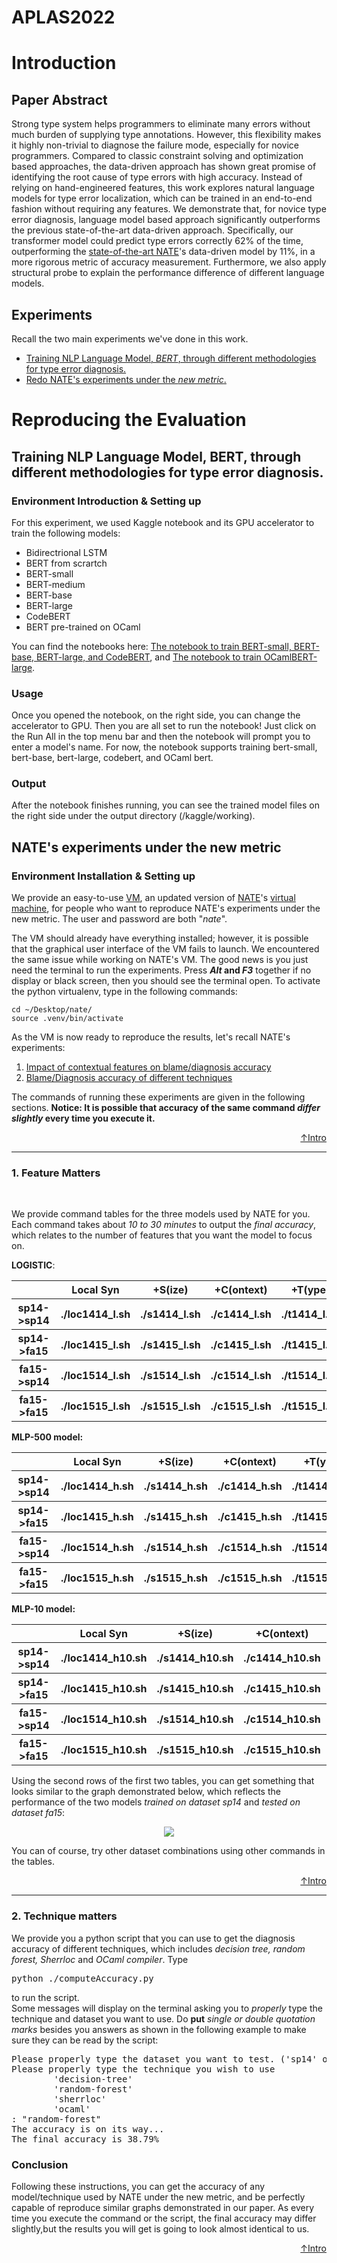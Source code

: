 <h1 id="header"> APLAS2022 </h1>

<h1 id="intro"> Introduction </h1>
<h2> Paper Abstract </h2>
<p>
Strong type system helps programmers to eliminate many errors without much burden of supplying type annotations. However, this flexibility makes it highly non-trivial to diagnose the failure mode, especially for novice programmers.  Compared to classic constraint solving and optimization based approaches, the data-driven approach has shown great promise of identifying the root cause of type errors with high accuracy. Instead of relying on hand-engineered features, this work explores natural language models for type error localization, which can be trained in an end-to-end fashion without requiring any features. We demonstrate that, for novice type error diagnosis, language model based approach significantly outperforms the previous state-of-the-art data-driven approach. Specifically, our transformer model could predict type errors correctly 62% of the time, outperforming the <a href="https://arxiv.org/pdf/1708.07583.pdf">state-of-the-art NATE</a>'s data-driven model by 11%, in a more rigorous metric of accuracy measurement. Furthermore, we also apply structural probe to explain the performance difference of different language models. 
</p>

<h2> Experiments </h2>
<p>Recall the two main experiments we've done in this work.</p>
<ul>
  <li><a href="#training">Training NLP Language Model,<em> BERT</em>, through different methodologies for type error diagnosis.</a></li>
  <li><a href="#nate">Redo NATE's experiments under the <em>new metric</em>.</a></li>
</ul>

<h1> Reproducing the Evaluation</h1>
<h2 id="training">Training NLP Language Model, BERT, through different methodologies for type error diagnosis.</h2>
<h3>Environment Introduction & Setting up </h3>
For this experiment, we used Kaggle notebook and its GPU accelerator to train the following models: 
<ul>
  <li>Bidirectrional LSTM</li>
  <li>BERT from scrartch</li>
  <li>BERT-small</li>
  <li>BERT-medium</li>
  <li>BERT-base</li>
  <li>BERT-large</li>
  <li>CodeBERT</li>
  <li>BERT pre-trained on OCaml</li>
</ul>
You can find the notebooks here: <a href="https://www.kaggle.com/code/tianyuhan2/typeinference/edit">The notebook to train BERT-small, BERT-base, BERT-large, and CodeBERT</a>, and <a href="https://www.kaggle.com/code/tianyuhan2/typeerrorinference0611/edit">The notebook to train OCamlBERT-large</a>.

<h3>Usage</h3>
Once you opened the notebook, on the right side, you can change the accelerator to GPU. Then you are all set to run the notebook! Just click on the Run All in the top menu bar and then the notebook will prompt you to enter a model's name. For now, the notebook supports training bert-small, bert-base, bert-large, codebert, and OCaml bert.

<h3>Output</h3>
After the notebook finishes running, you can see the trained model files on the right side under the output directory (/kaggle/working).


<h2 id="nate"> NATE's experiments under the new metric</h2>
<h3>Environment Installation & Setting up </h3>
<p> We provide an easy-to-use <a href="https://www.dropbox.com/s/nasq90j0p7jukbf/nate.ova?dl=0">VM</a>, an updated version of <a href="https://github.com/ucsd-progsys/nate">NATE</a>'s <a href="https://www.dropbox.com/s/b8a7nfwi8loiwvp/nate-artifact.ova?dl=0">virtual machine</a>, for people who want to reproduce NATE's experiments under the new metric. The user and password are both "<em>nate</em>".</p>
<p>The VM should already have everything installed; however, it is possible that the graphical user interface of the VM fails to launch. We encountered the same issue while working on NATE's VM. The good news is you just need the terminal to run the experiments. Press
<b><em>Alt</em> and <em>F3</em></b> together if no display or black screen, then you should see the terminal open.
To activate the python virtualenv, type in the following commands:</b>
</p>

```
cd ~/Desktop/nate/
source .venv/bin/activate
```
<p>As the VM is now ready to reproduce the results, let's recall NATE's experiments:</p>
<ol>
  <li><a href="#features">Impact of contextual features on blame/diagnosis accuracy</a></li>
  <li><a href="#techniques">Blame/Diagnosis accuracy of different techniques</a></li>
</ol>
<p>The commands of running these experiments are given in the following sections. <b>Notice: It is possible that accuracy of the same command <em>differ slightly</em> every time you execute it.</b></p>
<p align="right"><a href="#header">↑Intro</a></p>

---------------------------------
<h3 id="features">   1. Feature Matters </h3>
<br>
<p>We provide command tables for the three models used by NATE for you. Each command takes about <em>10 to 30 minutes</em> to output the <em>final accuracy</em>, which relates to the number of features that you want the model to focus on.</p>
<b>LOGISTIC</b>:
<table align="center">
  <tr>
    <th></th>
    <th>Local Syn</th>
    <th>+S(ize)</th>
    <th>+C(ontext)</th>
    <th>+T(ype)</th>
    <th>+C+S</th>
    <th>+T+S</th>
    <th>+C+T</th>
    <th>+C+T+S</th>
  </tr>
<tr><th>sp14->sp14</th><th><b>./loc1414_l.sh</b></th><th><b>./s1414_l.sh</b></th><th><b>./c1414_l.sh</b></th><th><b>./t1414_l.sh</b></th><th><b>./cs1414_l.sh</b></th><th><b>./ts1414_l.sh</b></th><th><b>./ct1414_l.sh</b></th><th><b>./cts1414_l.sh</b></th></tr>
<tr><th>sp14->fa15</th><th><b>./loc1415_l.sh</b></th><th><b>./s1415_l.sh</b></th><th><b>./c1415_l.sh</b></th><th><b>./t1415_l.sh</b></th><th><b>./cs1415_l.sh</b></th><th><b>./ts1415_l.sh</b></th><th><b>./ct1415_l.sh</b></th><th><b>./cts1415_l.sh</b></th></tr>
<tr><th>fa15->sp14</th><th><b>./loc1514_l.sh</b></th><th><b>./s1514_l.sh</b></th><th><b>./c1514_l.sh</b></th><th><b>./t1514_l.sh</b></th><th><b>./cs1514_l.sh</b></th><th><b>./ts1514_l.sh</b></th><th><b>./ct1514_l.sh</b></th><th><b>./cts1514_l.sh</b></th></tr>
<tr><th>fa15->fa15</th><th><b>./loc1515_l.sh</b></th><th><b>./s1515_l.sh</b></th><th><b>./c1515_l.sh</b></th><th><b>./t1515_l.sh</b></th><th><b>./cs1515_l.sh</b></th><th><b>./ts1515_l.sh</b></th><th><b>./ct1515_l.sh</b></th><th><b>./cts1515_l.sh</b></th></tr>
</table>

<b>MLP-500 model:</b>
<table align="center">
  <tr>
    <th></th>
    <th>Local Syn</th>
    <th>+S(ize)</th>
    <th>+C(ontext)</th>
    <th>+T(ype)</th>
    <th>+C+S</th>
    <th>+T+S</th>
    <th>+C+T</th>
    <th>+C+T+S</th>
  </tr>
<tr><th>sp14->sp14</th><th><b>./loc1414_h.sh</b></th><th><b>./s1414_h.sh</b></th><th><b>./c1414_h.sh</b></th><th><b>./t1414_h.sh</b></th><th><b>./cs1414_h.sh</b></th><th><b>./ts1414_h.sh</b></th><th><b>./ct1414_h.sh</b></th><th><b>./cts1414_h.sh</b></th></tr>
<tr><th>sp14->fa15</th><th><b>./loc1415_h.sh</b></th><th><b>./s1415_h.sh</b></th><th><b>./c1415_h.sh</b></th><th><b>./t1415_h.sh</b></th><th><b>./cs1415_h.sh</b></th><th><b>./ts1415_h.sh</b></th><th><b>./ct1415_h.sh</b></th><th><b>./cts1415_h.sh</b></th></tr>
<tr><th>fa15->sp14</th><th><b>./loc1514_h.sh</b></th><th><b>./s1514_h.sh</b></th><th><b>./c1514_h.sh</b></th><th><b>./t1514_h.sh</b></th><th><b>./cs1514_h.sh</b></th><th><b>./ts1514_h.sh</b></th><th><b>./ct1514_h.sh</b></th><th><b>./cts1514_h.sh</b></th></tr>
<tr><th>fa15->fa15</th><th><b>./loc1515_h.sh</b></th><th><b>./s1515_h.sh</b></th><th><b>./c1515_h.sh</b></th><th><b>./t1515_h.sh</b></th><th><b>./cs1515_h.sh</b></th><th><b>./ts1515_h.sh</b></th><th><b>./ct1515_h.sh</b></th><th><b>./cts1515_h.sh</b></th></tr>
</table>
<b>MLP-10 model:</b>
<table align="center">
  <tr>
    <th></th>
    <th>Local Syn</th>
    <th>+S(ize)</th>
    <th>+C(ontext)</th>
    <th>+T(ype)</th>
    <th>+C+S</th>
    <th>+T+S</th>
    <th>+C+T</th>
    <th>+C+T+S</th>
  </tr>
  <tr><th>sp14->sp14</th><th><b>./loc1414_h10.sh</b></th><th><b>./s1414_h10.sh</b></th><th><b>./c1414_h10.sh</b></th><th><b>./t1414_h10.sh</b></th><th><b>./cs1414_h10.sh</b></th><th><b>./ts1414_h10.sh</b></th><th><b>./ct1414_h10.sh</b></th><th><b>./cts1414_h10.sh</b></th></tr>
<tr><th>sp14->fa15</th><th><b>./loc1415_h10.sh</b></th><th><b>./s1415_h10.sh</b></th><th><b>./c1415_h10.sh</b></th><th><b>./t1415_h10.sh</b></th><th><b>./cs1415_h10.sh</b></th><th><b>./ts1415_h10.sh</b></th><th><b>./ct1415_h10.sh</b></th><th><b>./cts1415_h10.sh</b></th></tr>
<tr><th>fa15->sp14</th><th><b>./loc1514_h10.sh</b></th><th><b>./s1514_h10.sh</b></th><th><b>./c1514_h10.sh</b></th><th><b>./t1514_h10.sh</b></th><th><b>./cs1514_h10.sh</b></th><th><b>./ts1514_h10.sh</b></th><th><b>./ct1514_h10.sh</b></th><th><b>./cts1514_h10.sh</b></th></tr>
<tr><th>fa15->fa15</th><th><b>./loc1515_h10.sh</b></th><th><b>./s1515_h10.sh</b></th><th><b>./c1515_h10.sh</b></th><th><b>./t1515_h10.sh</b></th><th><b>./cs1515_h10.sh</b></th><th><b>./ts1515_h10.sh</b></th><th><b>./ct1515_h10.sh</b></th><th><b>./cts1515_h10.sh</b></th></tr>
</table>
<p>Using the second rows of the first two tables, you can get something that looks similar to the graph demonstrated below, which reflects the performance of the two models <em>trained on dataset sp14</em> and <em>tested on dataset fa15</em>:</p>
<p align="center"><img src="https://user-images.githubusercontent.com/90864900/184788168-0a4017d3-a288-4fb7-a9f1-a23e594f7a1c.png"></p>
You can of course, try other dataset combinations using other commands in the tables.
<p align="right"><a href="#header">↑Intro</a></p>

------------------------------------------
<h3 id="techniques"> 2. Technique matters </h3>
<p>We provide you a python script that you can use to get the diagnosis accuracy of different techniques, which includes <em>decision tree, random forest, Sherrloc</em> and <em>OCaml compiler</em>. Type <pre>python ./computeAccuracy.py</pre> to run the script.
<br>
Some messages will display on the terminal asking you to <em>properly</em> type the technique and dataset you want to use. Do <b>put</b> <em>single or double quotation marks</em> besides you answers as shown in the following example to make sure they can be read by the script:
<pre>
Please properly type the dataset you want to test. ('sp14' or 'fa15'): 'sp14'
Please properly type the technique you wish to use
        'decision-tree'
        'random-forest'
        'sherrloc'
        'ocaml'
: "random-forest"
The accuracy is on its way...
The final accuracy is 38.79%
</pre>

<h3>Conclusion</h3>
Following these instructions, you can get the accuracy of any model/technique used by NATE under the new metric, and be perfectly capable of reproduce similar graphs demonstrated in our paper. As every time you execute the command or the script, the final accuracy may differ slightly,but the results you will get is going to look almost identical to us.
</p>
<p align="right"><a href="#header">↑Intro</a></p>
